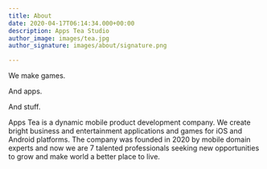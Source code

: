 ```yaml
---
title: About
date: 2020-04-17T06:14:34.000+00:00
description: Apps Tea Studio
author_image: images/tea.jpg
author_signature: images/about/signature.png

---
```

We make games.

And apps.

And stuff.

Apps Tea is a dynamic mobile product development company. We create bright business and entertainment applications and games for iOS and Android platforms. The company was founded in 2020 by mobile domain experts and now we are 7 talented professionals seeking new opportunities to grow and make world a better place to live.
